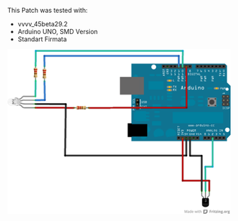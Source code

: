 This Patch was tested with:
- vvvv_45beta29.2
- Arduino UNO, SMD Version
- Standart Firmata

![imagename](div/TemperatureSensor.png)
